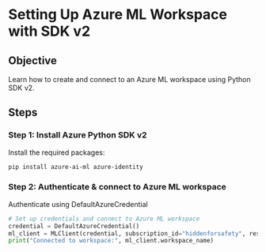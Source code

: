 # Setting Up Azure ML Workspace with SDK v2

## Objective
Learn how to create and connect to an Azure ML workspace using Python SDK v2.

## Steps

### Step 1: Install Azure Python SDK v2
Install the required packages:
```bash
pip install azure-ai-ml azure-identity
```
### Step 2: Authenticate & connect to Azure ML workspace

Authenticate using DefaultAzureCredential

```python
# Set up credentials and connect to Azure ML workspace
credential = DefaultAzureCredential()
ml_client = MLClient(credential, subscription_id="hiddenforsafety", resource_group_name="ML_ResourceGroup", workspace_name="ML_Workspace")
print("Connected to workspace:", ml_client.workspace_name)
```
